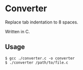 # Converter

Replace tab indentation to 8 spaces.

Written in C.

## Usage

```
$ gcc ./converter.c -o converter
$ ./converter /path/to/file.c
```
